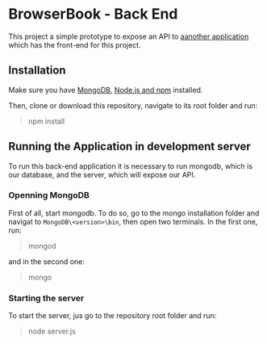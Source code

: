 # BrowserBook - Back End
This project a simple prototype to expose an API to [aanother application](https://github.com/romeukjr/DesenvolvimentoDeSoftware3-FE/) which has the front-end for this project.

## Installation

Make sure you have [MongoDB](https://www.mongodb.com/download-center), [Node.js and npm](https://nodejs.org/en/download/) installed.

Then, clone or download this repository, navigate to its root folder and run:

> npm install

## Running the Application in development server
To run this back-end application it is necessary to run mongodb, which is our database, and the server, which will expose our API.

### Openning MongoDB
First of all, start mongodb. To do so, go to the mongo installation folder and navigat to `MongoDB\<version>\bin`, then open two terminals.
In the first one, run:
> mongod

and in the second one:
> mongo

### Starting the server
To start the server, jus go to the repository root folder and run:
> node server.js
